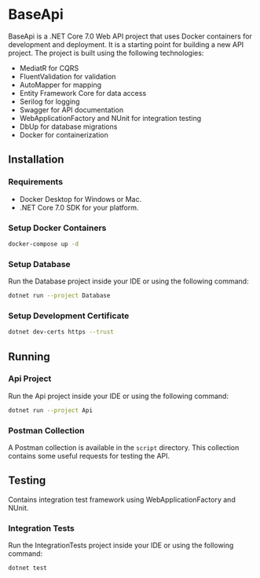 # BaseApi
BaseApi is a .NET Core 7.0 Web API project that uses Docker containers for development and deployment. It is a starting point for building a new API project. 
The project is built using the following technologies:
* MediatR for CQRS
* FluentValidation for validation
* AutoMapper for mapping
* Entity Framework Core for data access
* Serilog for logging
* Swagger for API documentation
* WebApplicationFactory and NUnit for integration testing
* DbUp for database migrations
* Docker for containerization


## Installation
### Requirements
* Docker Desktop for Windows or Mac.
* .NET Core 7.0 SDK for your platform.
### Setup Docker Containers
```bash
docker-compose up -d 
```
### Setup Database
Run the Database project inside your IDE or using the following command:
```bash
dotnet run --project Database
```
### Setup Development Certificate
```bash
dotnet dev-certs https --trust
```


## Running
### Api Project
Run the Api project inside your IDE or using the following command:
```bash
dotnet run --project Api 
```
### Postman Collection
A Postman collection is available in the `script` directory. This collection contains some useful requests for testing the API.

## Testing
Contains integration test framework using WebApplicationFactory and NUnit.
### Integration Tests
Run the IntegrationTests project inside your IDE or using the following command:
```bash 
dotnet test
```